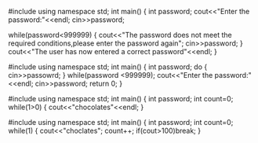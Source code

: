#include<iostream>
using namespace std;
int main()
{
int password;
cout<<"Enter the password:"<<endl;
cin>>password;

 while(password<999999)
{
cout<<"The password does not meet the required conditions,please enter the password again";
cin>>password;
}
cout<<"The user has now entered a correct password"<<endl;
}



#include<iostream>
using namespace std;
int main()
{
int password;
do 
{
cin>>passowrd;
}
while(password <999999);
cout<<"Enter the password:"<<endl;
cin>>password;
return 0;
}




#include<iostream>
using namespace std;
int main()
{
int password;
int count=0;
while(1>0)
{
cout<<"chocolates"<<endl;
}





#include<iostream>
using namespace std;
int main()
{
int password;
int count=0;
while(1)
{
cout<<"choclates";
count++;
if(cout>100)break;
}







